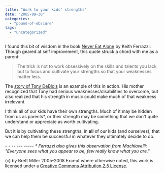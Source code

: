 ```yaml
---
title: "Work to your kids' strengths"
date: "2005-09-30"
categories: 
  - "pound-of-obscure"
tags: 
  - "uncategorized"
---
```


I found this bit of wisdom in the book [Never Eat Alone](http://www.amazon.com/exec/obidos/redirect?path=ASIN/0385512058&link_code=as2&amp;camp=1789&tag=gbrettmiller-20&creative=9325) by Keith Ferrazzi. Though geared at self improvement, this quote struck a chord with me as a parent:

> The trick is not to work obsessively on the skills and talents you lack, but to focus and cultivate your strengths so that your weaknesses matter less.

The [story of Tony DeBlois](http://29marbles.blogspot.com/2005/09/genius-comes-in-many-forms-review-of.html) is an example of this in action. His mother recognized that Tony had serious weaknesses/disabilities to overcome, but also realized that his strength in music could make much of that weakness irrelevant.  
  
I think all of our kids have their own strengths. Much of it may be hidden from us as parents\*, or their strength may be something that we don't quite understand or appreciate as worth cultivating.  
  
But it is by cultivating these strengths, in **all** of our kids (and ourselves), that we can help them be successful in whatever they ultimately decide to do.  
  
\- - -- --- ----- 
_\* Ferrazzi also gives this observation from Machiavelli: "Everyone sees what you appear to be, few really know what you are."_

(c) by Brett Miller 2005-2008 Except where otherwise noted, this work is licensed under a [Creative Commons Attribution 2.5 License](http://creativecommons.org/licenses/by/2.5/).
